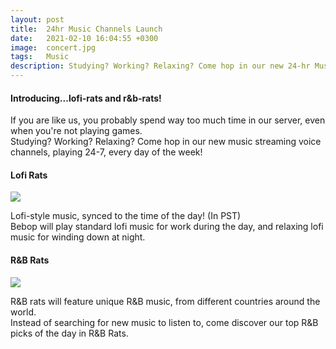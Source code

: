 ```yaml
---
layout: post
title:  24hr Music Channels Launch
date:   2021-02-10 16:04:55 +0300
image:  concert.jpg
tags:   Music
description: Studying? Working? Relaxing? Come hop in our new 24-hr Music Playlist streams!
---
```


#### Introducing...lofi-rats and r&b-rats!

If you are like us, you probably spend way too much time in our server, even when you're not playing games.  
Studying? Working? Relaxing? Come hop in our new music streaming voice channels, playing 24-7, every day of the week!  

#### Lofi Rats  

![]({{site.baseurl}}/img/lofi.jpg)

Lofi-style music, synced to the time of the day! (In PST)  
Bebop will play standard lofi music for work during the day, and relaxing lofi music for winding down at night.  

#### R&B Rats  

![]({{site.baseurl}}/img/drums.jpg)

R&B rats will feature unique R&B music, from different countries around the world.  
Instead of searching for new music to listen to, come discover our top R&B picks of the day in R&B Rats.  





